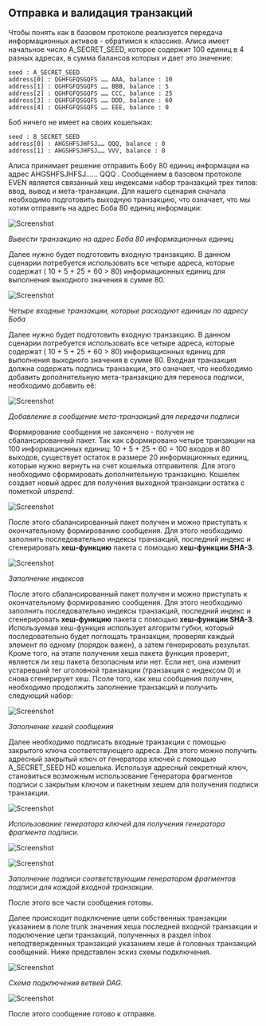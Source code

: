 ## Отправка и валидация транзакций

Чтобы понять как в базовом протоколе реализуется передача информационных активов - обратимся к классике. Алиса имеет начальное число A_SECRET_SEED, которое содержит 100 единиц в 4 разных адресах, в сумма балансов которых и дает это значение:

	seed : A_SECRET_SEED 
	address[0] : QGHFGFQSGQFS …… AAA, balance : 10 
	address[1] : QGHFGFQSGQFS …… BBB, balance : 5 
	address[2] : QGHFGFQSGQFS …… CCC, balance : 25 
	address[3] : QGHFGFQSGQFS …… DDD, balance : 60 
	address[4] : QGHFGFQSGQFS …… EEE, balance : 0

Боб ничего не имеет на своих кошельках:

	seed : B_SECRET_SEED 
	address[0] : AHGSHFSJHFSJ…… QQQ, balance : 0 
	address[1] : AHGSHFSJHFSJ…… VVV, balance : 0

Алиса принимает решение отправить Бобу 80 единиц информации на адрес AHGSHFSJHFSJ…… QQQ . 
Сообщением в базовом протоколе EVEN является связанный хеш индексами набор транзакций трех типов: ввод, вывод и мета-транзакции. 
Для нашего сценария сначала необходимо  подготовить выходную транзакцию, что означает, что мы хотим отправить на адрес Боба  80 единиц информации:

![Screenshot](_images/6.jpg)

*Вывести транзакцию на адрес Боба 80 информационных единиц*

Далее нужно будет подготовить входную транзакцию. В данном сценарии потребуется использовать все четыре адреса, которые содержат ( 10 + 5 + 25 + 60 > 80) информационных единиц для выполнения выходного значения в сумме 80.

![Screenshot](_images/7.png)

*Четыре входные транзакции, которые расходуют единицы по адресу Боба*

Далее нужно будет подготовить входную транзакцию. В данном сценарии потребуется использовать все четыре адреса, которые содержат ( 10 + 5 + 25 + 60 > 80) информационных единиц для выполнения выходного значения в сумме 80. 
Входная транзакция должна содержать подпись транзакции, это означает, что необходимо добавить  дополнительную мета-транзакцию для переноса подписи, необходимо добавить её:


![Screenshot](_images/8.png)

*Добавление в сообщение мета-транзакций для передачи подписи*

Формирование сообщения не закончено - получен не сбалансированный пакет. Так как сформировано четыре транзакции на 100 информационных  единиц: 10 + 5 + 25 + 60 = 100 входов и 80 выходов, существует остаток в размере 20 информационных единиц,  которые нужно вернуть на счет кошелька отправителя. Для этого необходимо сформировать дополнительную транзакцию. Кошелек создает новый адрес для получения выходной транзакции остатка с пометкой *_unspend_*:

 ![Screenshot](_images/9.jpg)

После этого сбалансированный пакет получен и можно приступать к окончательному формированию сообщения. Для этого необходимо заполнить последовательно индексы транзакций, последний индекс и сгенерировать **хеш-функцию** пакета с помощью **хеш-функции SHA-3**. 

![Screenshot](_images/10.png)

*Заполнение индексов*

После этого сбалансированный пакет получен и можно приступать к окончательному формированию сообщения. Для этого необходимо заполнить последовательно индексы транзакций, последний индекс и сгенерировать **хеш-функцию** пакета с помощью **хеш-функции SHA-3**. Используемая хеш-функция использует алгоритм губки, который последовательно будет поглощать транзакции, проверяя каждый элемент по одному (порядок важен), а затем генерировать  результат. Кроме того, на этапе получения хеша пакета функция проверит, является ли хеш пакета безопасным или нет. Если нет, она изменит устаревший тег uголовной транзакции (транзакция с индексом 0) и снова сгенерирует хеш.
Псоле того, как хеш сообщения получен, необходимо продолжить заполнение транзакций и получить следующий набор:

![Screenshot](_images/11.png)

*Заполнение хешей сообщения*

Далее необходимо подписать входные транзакции с помощью закрытого ключа соответствующего адреса. Для этого можно получить адресный закрытый ключ от генератора ключей с помощью A_SECRET_SEED HD кошелька. Используя адресный секретный ключ, становиться возможным  использование Генератора фрагментов подписи с закрытым ключом и пакетным хешем для получения подписи транзакции.

![Screenshot](_images/12.png) 

*Использование генератора ключей для получения генератора фрагмента подписи.*
  
![Screenshot](_images/13.png) 

![Screenshot](_images/14.png) 

*Заполнение подписи соответствующим генератором фрагментов подписи 
для каждой входной транзакции.*

После этого все части сообщения готовы.

Далее происходит подключение цепи собственных транзакции указанием в поле trunk значения  хеша последней входной транзакции и подключение цепи транзакций, полученных в раздел inbox неподтвержденных транзакций указанием хеше	й головных транзакций сообщений. Ниже представлен эскиз  схемы подключения.
 
![Screenshot](_images/15.jpg) 

*Схема подключения ветвей DAG.*

![Screenshot](_images/16.png) 

После этого сообщение готово к отправке.